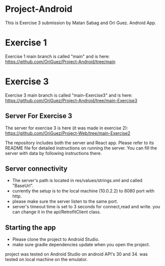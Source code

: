 # Project-Android

This is Exercise 3 submission by Matan Sabag and Ori Guez.
Android App.

# Exercise 1
Exercise 1 main branch is called "main" and is here:
https://github.com/OriGuez/Project-Android/tree/main

# Exercise 3
Exercise 3 main branch is called "main-Exercise3" and is here:
https://github.com/OriGuez/Project-Android/tree/main-Exercise3

## Server For Exercise 3
The server for exercise 3 is here (it was made in exercise 2):
https://github.com/OriGuez/Project-Web/tree/main-Exercise2

The repository includes both the server and React app. Please refer to its README file for detailed instructions on running the server. You can fill the server with data by following instructions there.

## Server connectivity
- The server's path is located in res/values/strings.xml and called "BaseUrl".
- currently the setup is to the local machine (10.0.2.2) to 8080 port with http.
- please make sure the server listen to the same port.
- server's timeout time is set to 3 seconds for connect,read and write. you can change it in the api/RetrofitClient class.

## Starting the app
- Please clone the project to Android Studio.
- make sure gradle dependencies update when you open the project.

project was tested on Android Studio on android API's 30 and 34.
was tested on local machine on the emulator.